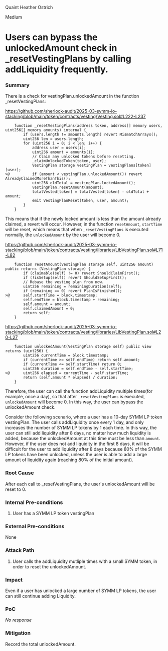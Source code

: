 Quaint Heather Ostrich

Medium

# Users can bypass the unlockedAmount check in _resetVestingPlans by calling addLiquidity frequently.

### Summary

There is a check for vestingPlan.unlockedAmount in the function _resetVestingPlans:

https://github.com/sherlock-audit/2025-03-symm-io-stacking/blob/main/token/contracts/vesting/Vesting.sol#L222-L237

```solidity
	function _resetVestingPlans(address token, address[] memory users, uint256[] memory amounts) internal {
		if (users.length != amounts.length) revert MismatchArrays();
		uint256 len = users.length;
		for (uint256 i = 0; i < len; i++) {
			address user = users[i];
			uint256 amount = amounts[i];
			// Claim any unlocked tokens before resetting.
			_claimUnlockedToken(token, user);
			VestingPlan storage vestingPlan = vestingPlans[token][user];
>@			if (amount < vestingPlan.unlockedAmount()) revert AlreadyClaimedMoreThanThis();
			uint256 oldTotal = vestingPlan.lockedAmount();
			vestingPlan.resetAmount(amount);
			totalVested[token] = totalVested[token] - oldTotal + amount;
			emit VestingPlanReset(token, user, amount);
		}
	}
```

This means that if the newly locked amount is less than the amount already claimed, a revert will occur. However, in the function `resetAmount`, `startTime` will be reset, which means that when `_resetVestingPlans` is executed normally, the `unlockedAmount` by the user will become 0.

https://github.com/sherlock-audit/2025-03-symm-io-stacking/blob/main/token/contracts/vesting/libraries/LibVestingPlan.sol#L71-L82

```solidity
	function resetAmount(VestingPlan storage self, uint256 amount) public returns (VestingPlan storage) {
		if (claimable(self) != 0) revert ShouldClaimFirst();
		if (!isSetup(self)) revert ShouldSetupFirst();
		// Rebase the vesting plan from now.
		uint256 remaining = remainingDuration(self);
		if (remaining == 0) revert PlanIsFinished();
>@		self.startTime = block.timestamp;
		self.endTime = block.timestamp + remaining;
		self.amount = amount;
		self.claimedAmount = 0;
		return self;
	}
```

https://github.com/sherlock-audit/2025-03-symm-io-stacking/blob/main/token/contracts/vesting/libraries/LibVestingPlan.sol#L20-L27

```solidity
	function unlockedAmount(VestingPlan storage self) public view returns (uint256) {
		uint256 currentTime = block.timestamp;
		if (currentTime >= self.endTime) return self.amount;
		if (currentTime <= self.startTime) return 0;
		uint256 duration = self.endTime - self.startTime;
>@		uint256 elapsed = currentTime - self.startTime;
		return (self.amount * elapsed) / duration;
	}
```

Therefore, the user can call the function addLiquidity multiple times(for example, once a day), so that after `_resetVestingPlans` is executed, `unlockedAmount` will become 0. In this way, the user can bypass the unlockedAmount check.

Consider the following scenario, where a user has a 10-day SYMM LP token vestingPlan. The user calls addLiquidity once every 1 day, and only increases the number of SYMM LP tokens by 1 each time. In this way, the user can still add liquidity after 8 days, no matter how much liquidity is added, because the unlockedAmount at this time must be less than `amount`. However, if the user does not add liquidity in the first 8 days, it will be difficult for the user to add liquidity after 8 days because 80% of the SYMM LP tokens have been unlocked, unless the user is able to add a large amount of liquidity again (reaching 80% of the initial amount).

### Root Cause

After each call to _resetVestingPlans, the user's unlockedAmount will be reset to 0.

### Internal Pre-conditions

1. User has a SYMM LP token vestingPlan


### External Pre-conditions

None

### Attack Path

1. User calls the addLiquidity mutliple times with a small SYMM token, in order to reset the unlockedAmount.

### Impact

Even if a user has unlocked a large number of SYMM LP tokens, the user can still continue adding Liquidity.

### PoC

_No response_

### Mitigation

Record the total unlockedAmount.